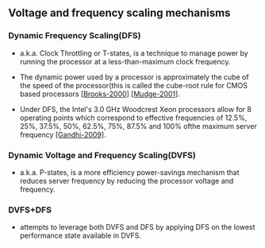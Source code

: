 Voltage and frequency scaling mechanisms
---

### Dynamic Frequency Scaling(DFS)
- a.k.a. Clock Throttling or T-states, is a technique to manage power by running the processor at a less-than-maximum clock frequency. 
- The dynamic power used by a processor is approximately the cube of the speed of the processor(this is called the cube-root rule for CMOS based processors 
[[Brooks-2000]](https://github.com/hxwang/Seminar/blob/master/Paper-Summary/basic/BrooksB00_Power-aware-Microarchitecture-Design-and-Modeling-challenges-for-next-generation-microprocessors.txt) 
[[Mudge-2001]](https://github.com/hxwang/Seminar/blob/master/Paper-Summary/basic/Mudge01_Power-A-First-Class-Architectural-Design-Constraint.md).

- Under DFS, the Intel's 3.0 GHz Woodcrest Xeon processors allow for 8 operating points which correspond to effective frequencies of 12.5%, 25%, 37.5%, 50%, 62.5%, 75%, 87.5% and 100% ofthe maximum server frequency [[Gandhi-2009]](https://github.com/hxwang/Seminar/blob/master/Paper-Summary/Gandhi09_Optimal-Power-Allocation-in-Server-Farms.md).

### Dynamic Voltage and Frequency Scaling(DVFS) 
- a.k.a. P-states, is a more efficiency power-savings mechanism that reduces server frequency by reducing the processor voltage and frequency. 

### DVFS+DFS
- attempts to leverage both DVFS and DFS by applying DFS on the lowest performance state available in DVFS.
